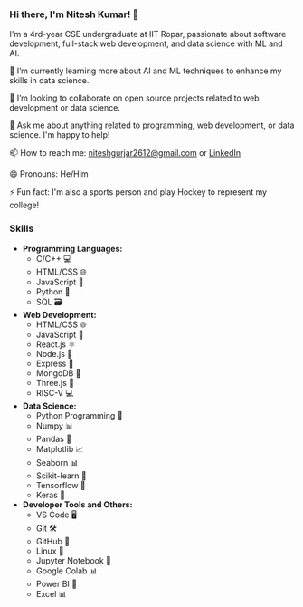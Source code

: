 ### Hi there, I'm Nitesh Kumar! 👋

I'm a 4rd-year CSE undergraduate at IIT Ropar, passionate about software development, full-stack web development, and data science with ML and AI.

🌱 I’m currently learning more about AI and ML techniques to enhance my skills in data science.

👯 I’m looking to collaborate on open source projects related to web development or data science.

💬 Ask me about anything related to programming, web development, or data science. I'm happy to help!

📫 How to reach me: [niteshgurjar2612@gmail.com](mailto:niteshgurjar2612@gmail.com) or [LinkedIn](https://www.linkedin.com/in/nitesh-kumar-gurjar/)

😄 Pronouns: He/Him

⚡ Fun fact: I'm also a sports person and play Hockey to represent my college!

### Skills

- **Programming Languages:** 
  - C/C++ 💻
  - HTML/CSS 🌐
  - JavaScript 📜
  - Python 🐍
  - SQL 🗃️
- **Web Development:** 
  - HTML/CSS 🌐
  - JavaScript 📜
  - React.js ⚛️
  - Node.js 🚀
  - Express 🚂
  - MongoDB 🍃
  - Three.js 🎨
  - RISC-V 💻
- **Data Science:** 
  - Python Programming 🐍
  - Numpy 📊
  - Pandas 🐼
  - Matplotlib 📈
  - Seaborn 📊
  - Scikit-learn 🧠
  - Tensorflow 🤖
  - Keras 🧠
- **Developer Tools and Others:** 
  - VS Code 🖥️
  - Git 🛠️
  - GitHub 🐙
  - Linux 🐧
  - Jupyter Notebook 📓
  - Google Colab 📊
  - Power BI 💼
  - Excel 📊
